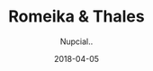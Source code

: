 ---
title: Romeika & Thales
subtitle: "Nupcial.."
layout: default
modal-id: 26
date: 2018-04-05
img: "Romeika_Thales-893x400.jpg"
thumbnail: "Romeika_Thales-893x400.jpg"
alt: image-alt
project-date: April 2014
client: Start Bootstrap
category: Web Development
description: "

Casamento de Romeika e Thales.

"

---